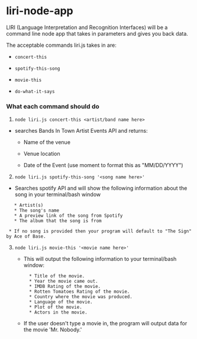 # liri-node-app
LIRI (Language Interpretation and Recognition Interfaces) will be a command line node app that takes in parameters and gives you back data.

The acceptable commands liri.js takes in are: 
   
   * `concert-this`

   * `spotify-this-song`

   * `movie-this`

   * `do-what-it-says`
   
### What each command should do

1. `node liri.js concert-this <artist/band name here>`
  * searches Bands In Town Artist Events API and returns: 
    
     * Name of the venue

     * Venue location

     * Date of the Event (use moment to format this as "MM/DD/YYYY")

2. `node liri.js spotify-this-song '<song name here>'`
  * Searches spotify API and will show the following information about the song in your terminal/bash window
  
  ```
     * Artist(s)
     * The song's name
     * A preview link of the song from Spotify
     * The album that the song is from
   ```
   
     * If no song is provided then your program will default to "The Sign" by Ace of Base.
   
3. `node liri.js movie-this '<movie name here>'`

   * This will output the following information to your terminal/bash window:

     ```
       * Title of the movie.
       * Year the movie came out.
       * IMDB Rating of the movie.
       * Rotten Tomatoes Rating of the movie.
       * Country where the movie was produced.
       * Language of the movie.
       * Plot of the movie.
       * Actors in the movie.
     ```

   * If the user doesn't type a movie in, the program will output data for the movie 'Mr. Nobody.'

    
